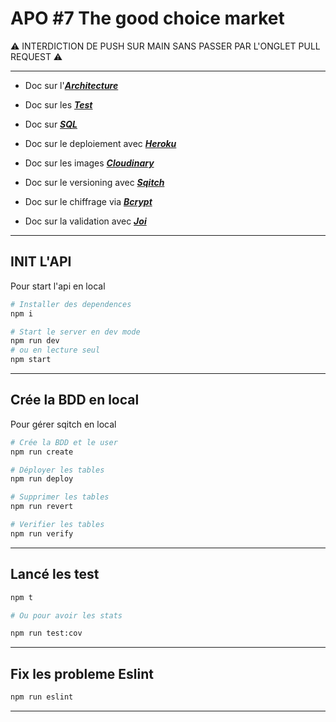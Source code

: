 # APO #7 The good choice market

⚠️ INTERDICTION DE PUSH SUR MAIN SANS PASSER PAR L'ONGLET PULL REQUEST ⚠️

---

- Doc sur l'[**_Architecture_**](docs/architecture.md)

- Doc sur les [**_Test_**](docs/test.md)

- Doc sur [**_SQL_**](docs/sql.md)

- Doc sur le deploiement avec [**_Heroku_**](docs/heroku.md)

- Doc sur les images [**_Cloudinary_**](docs/cloudinary.md)

- Doc sur le versioning avec [**_Sqitch_**](docs/sqitch.md)

- Doc sur le chiffrage via [**_Bcrypt_**](docs/bcrypt.md)

- Doc sur la validation avec [**_Joi_**](docs/joi.md)

---

## INIT L'API

Pour start l'api en local

```bash
# Installer des dependences
npm i
```

```bash
# Start le server en dev mode
npm run dev
# ou en lecture seul
npm start
```

---

## Crée la BDD en local

Pour gérer sqitch en local

```bash
# Crée la BDD et le user
npm run create
```

```bash
# Déployer les tables
npm run deploy
```

```bash
# Supprimer les tables
npm run revert
```

```bash
# Verifier les tables
npm run verify
```

---

## Lancé les test

```bash
npm t

# Ou pour avoir les stats

npm run test:cov
```

---

## Fix les probleme Eslint

```bash
npm run eslint
```

---
